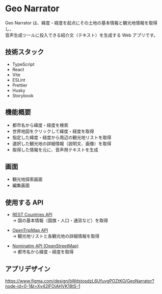 # Geo Narrator

Geo Narrator は、緯度・経度を起点にその土地の基本情報と観光地情報を取得し、  
音声生成ツールに投入できる紹介文（テキスト）を生成する Web アプリです。

## 技術スタック

- TypeScript
- React
- Vite
- ESLint
- Prettier
- Husky
- Storybook

## 機能概要

- 都市名から緯度・経度を検索
- 世界地図をクリックして緯度・経度を取得
- 指定した緯度・経度から周辺の観光地リストを取得
- 選択した観光地の詳細情報（説明文、画像）を取得
- 取得した情報を元に、音声用テキストを生成

## 画面
- 観光地探索画面
- 編集画面

## 使用する API

- [REST Countries API](https://restcountries.com/)  
  → 国の基本情報（国旗・人口・通貨など）を取得

- [OpenTripMap API](https://opentripmap.io/)  
  → 観光地リストと各観光地の詳細情報を取得

- [Nominatim API (OpenStreetMap)](https://nominatim.org/)  
  → 都市名から緯度・経度を取得

## アプリデザイン
https://www.figma.com/design/bWdstosdzL6UfuvgPOZtKO/GeoNarrator?node-id=0-1&t=Xy42lFOiAHVK18tS-1